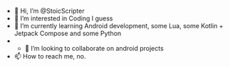 - 👋 Hi, I’m @StoicScripter
- 👀 I’m interested in Coding I guess
- 🌱 I’m currently learning Android development, some Lua, some Kotlin + Jetpack Compose and some Python
- - 💞️ I’m looking to collaborate on android projects
- 📫 How to reach me, no.

<!---
StoicScripter/StoicScripter is a ✨ special ✨ repository because its `README.md` (this file) appears on your GitHub profile.
You can click the Preview link to take a look at your changes.
--->
